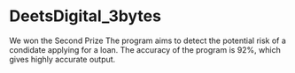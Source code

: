 # DeetsDigital_3bytes
We won the Second Prize
The program aims to detect the potential risk of a condidate applying for a loan.
The accuracy of the program is 92%, which gives highly accurate output.
